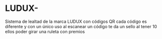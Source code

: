 # LUDUX-
Sistema de lealtad de la marca LUDUX con códigos QR cada código es diferente y con un único uso al escanear un código te da un sello al tener 10 ellos poder girar una ruleta con premios
